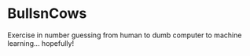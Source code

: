 # BullsnCows
Exercise in number guessing from human to dumb computer to machine learning... hopefully!
